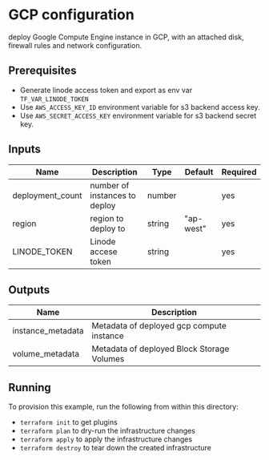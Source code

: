 # GCP configuration

 deploy Google Compute Engine instance in GCP, with an attached disk, firewall rules and network configuration.

## Prerequisites

- Generate linode access token and export as env var `TF_VAR_LINODE_TOKEN`
- Use `AWS_ACCESS_KEY_ID` environment variable for s3 backend access key.
- Use `AWS_SECRET_ACCESS_KEY` environment variable for s3 backend secret key.

## Inputs

| Name             	| Description                   	| Type   	| Default   	| Required 	|
|------------------	|-------------------------------	|--------	|-----------	|----------	|
| deployment_count 	| number of instances to deploy 	| number 	|           	| yes      	|
| region           	| region to deploy to           	| string 	| "ap-west" 	| yes      	|
| LINODE_TOKEN     	| Linode accese token           	| string 	|           	| yes      	|

## Outputs

| Name              	| Description                                	|
|-------------------	|--------------------------------------------	|
| instance_metadata 	| Metadata of deployed gcp compute instance  	|
| volume_metadata   	| Metadata of deployed Block Storage Volumes 	|

## Running

To provision this example, run the following from within this directory:

- `terraform init` to get plugins
- `terraform plan` to dry-run the infrastructure changes
- `terraform apply` to apply the infrastructure changes
- `terraform destroy` to tear down the created infrastructure
